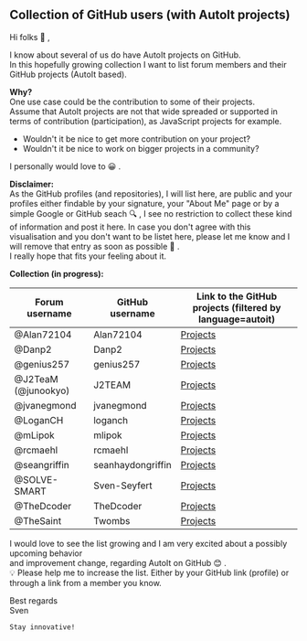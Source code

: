 ## Collection of GitHub users (with AutoIt projects)

Hi folks 👋 ,

I know about several of us do have AutoIt projects on GitHub.<br>
In this hopefully growing collection I want to list forum members and their GitHub projects (AutoIt based).

**Why?**<br>
One use case could be the contribution to some of their projects.<br>
Assume that AutoIt projects are not that wide spreaded or supported in terms of contribution (participation), as JavaScript projects for example.

- Wouldn't it be nice to get more contribution on your project?
- Wouldn't it be nice to work on bigger projects in a community?

I personally would love to 😀 .

**Disclaimer:**<br>
As the GitHub profiles (and repositories), I will list here, are public and your profiles either findable by your signature, your "About Me" page or by a simple Google or GitHub seach 🔍 , I see no restriction to collect these kind of information and post it here. In case you don't agree with this visualisation and you don't want to be listet here, please let me know and I will remove that entry as soon as possible 🤝 .<br>
I really hope that fits your feeling about it.

**Collection (in progress):**

| Forum username      | GitHub username   | Link to the GitHub projects (filtered by language=autoit)                                        |
| ---                 | ---               | ---                                                                                              |
| @Alan72104          | Alan72104         | [Projects](https://github.com/Alan72104?tab=repositories&q=&type=&language=autoit&sort=)         |
| @Danp2              | Danp2             | [Projects](https://github.com/Danp2?tab=repositories&q=&type=&language=autoit&sort=)             |
| @genius257          | genius257         | [Projects](https://github.com/genius257?tab=repositories&q=&type=&language=autoit&sort=)         |
| @J2TeaM (@junookyo) | J2TEAM            | [Projects](https://github.com/J2TEAM?tab=repositories&q=&type=&language=autoit&sort=)            |
| @jvanegmond         | jvanegmond        | [Projects](https://github.com/jvanegmond?tab=repositories&q=&type=&language=autoit&sort=)        |
| @LoganCH            | loganch           | [Projects](https://github.com/loganch/AutoIt-VSCode)                                             |
| @mLipok             | mlipok            | [Projects](https://github.com/mlipok?tab=repositories&q=&type=&language=autoit&sort=)            |
| @rcmaehl            | rcmaehl           | [Projects](https://github.com/rcmaehl?tab=repositories&q=&type=&language=autoit&sort=)           |
| @seangriffin        | seanhaydongriffin | [Projects](https://github.com/seanhaydongriffin?tab=repositories&q=&type=&language=autoit&sort=) |
| @SOLVE-SMART        | Sven-Seyfert      | [Projects](https://github.com/Sven-Seyfert?tab=repositories&q=&type=&language=autoit&sort=)      |
| @TheDcoder          | TheDcoder         | [Projects](https://github.com/TheDcoder?tab=repositories&q=&type=&language=autoit&sort=)         |
| @TheSaint           | Twombs            | [Projects](https://github.com/Twombs?tab=repositories&q=&type=&language=autoit&sort=)            |

I would love to see the list growing and I am very excited about a possibly upcoming behavior<br>
and improvement change, regarding AutoIt on GitHub 😊 .<br>
💡 Please help me to increase the list. Either by your GitHub link (profile) or through a link from a member you know.

Best regards<br>
Sven

    Stay innovative!
